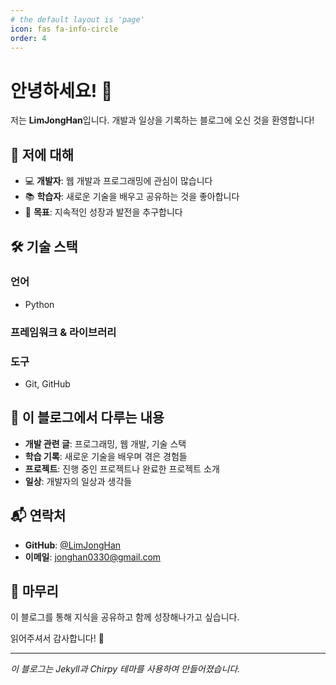```yaml
---
# the default layout is 'page'
icon: fas fa-info-circle
order: 4
---
```


# 안녕하세요! 👋

저는 **LimJongHan**입니다. 개발과 일상을 기록하는 블로그에 오신 것을 환영합니다!

## 🚀 저에 대해

- 💻 **개발자**: 웹 개발과 프로그래밍에 관심이 많습니다
- 📚 **학습자**: 새로운 기술을 배우고 공유하는 것을 좋아합니다
- 🎯 **목표**: 지속적인 성장과 발전을 추구합니다

## 🛠️ 기술 스택

### 언어
- Python

### 프레임워크 & 라이브러리

### 도구
- Git, GitHub


## 📝 이 블로그에서 다루는 내용

- **개발 관련 글**: 프로그래밍, 웹 개발, 기술 스택
- **학습 기록**: 새로운 기술을 배우며 겪은 경험들
- **프로젝트**: 진행 중인 프로젝트나 완료한 프로젝트 소개
- **일상**: 개발자의 일상과 생각들

## 📬 연락처

- **GitHub**: [@LimJongHan](https://github.com/LimJongHan)
- **이메일**: jonghan0330@gmail.com

## 🎉 마무리

이 블로그를 통해 지식을 공유하고 함께 성장해나가고 싶습니다. 

읽어주셔서 감사합니다! 🙏

---

*이 블로그는 Jekyll과 Chirpy 테마를 사용하여 만들어졌습니다.*
